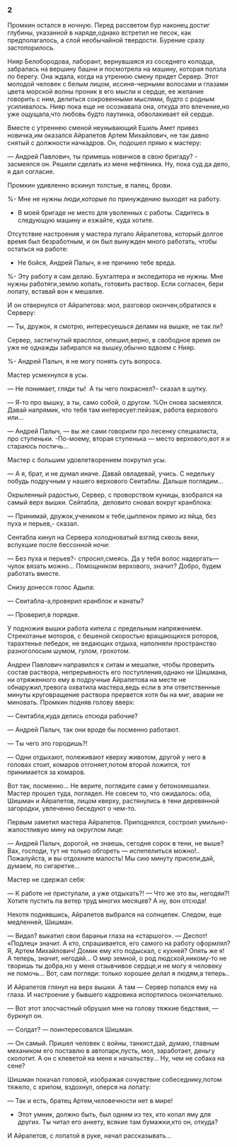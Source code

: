 ### 2

Промкин остался в ночную.
Перед рассветом бур наконец достиг глубины, указанной в наряде,однако встретил не песок, как предполагалось, а слой необычайной твердости.
Бурение сразу застопорилось.

Нияр Белобородова, лаборант, вернувшаяся из соседнего колодца, забралась на вершину башни и посмотрела на машину, которая ползла по берегу.
Она ждала, когда на утренюю смену придет Сервер.
Этот молодой человек с белым лицом, иссиня-черными волосами и глазами цвета морской волны проник в его мысли и сердце, ее желание говорить с ним, делиться сокровенными мыслями, будто с родным усиливалось.
Нияр пока еще не осознавала она, откуда это влечение,но уже ощущала,что любовь будто паутинка, обволакивает ей сердце.

Вместе с утреннею сменой неунывающий Ешиль Амет привез новичка,им оказался Айрапетов Артем Михайлович, не так давно снятый с должности начкадров.
Он, подошел прямо к мастеру:

— Андрей Павлович, ты примешь новичков в свою бригаду? - засмеялся он.
Решили сделать из меня нефтяника.
Ну, пока суд да дело, я дал согласие.

Промкин удивленно вскинул толстые, в палец, брови.

%- Мне не нужны люди,которые по принуждению выходят на работу.
- В моей бригаде не место для уволенных с работы.
Садитесь в следующую машину и езжайте, куда хотите.

Отсутствие настроения у мастера пугало Айрапетова, который долгое время был безработным, и он был вынужден много работать, чтобы остаться на работе:

- Не бойся, Андрей Палыч, я не причиню тебе вреда.


%- Эту работу я сам делаю.
Бухгалтера и экспедитора не нужны.
Мне нужны работяги,землю копать, готовить раствор.
Если согласен, бери лопату, вставай вон к мешалке.

И он отвернулся от Айрапетова: мол, разговор окончен,обратился к Серверу:

— Ты, дружок, я смотрю, интересуешься делами на вышке, не так ли?

Сервер, застигнутый врасплох, опешил,верно, в свободное время он уже не однажды забирался на вышку,обычно вдвоем с Нияр.

%- Андрей Палыч, я не могу понять суть вопроса.

Мастер усмехнулся в усы.

— Не понимает, гляди ты!
 А ты чего покраснел?- сказал в шутку.

— Я-то про вышку, а ты, само собой, о другом.
%Он снова засмеялся.
Давай напрямик, что тебя там интересует:пейзаж, работа верхового или...

— Андрей Палыч, — вы же сами говорили про лесенку специалиста, про ступеньки.
-По-моему, вторая ступенька — место верхового,вот я и стараюсь постичь...

Мастер с большим удовлетворением покрутил усы.

— А я, брат, и не думал иначе.
Давай овладевай, учись.
С недельку побудь подручным у нашего верхового Сеитаблы.
Дальше поглядим...

Окрыленный радостью, Сервер, с проворством куницы, взобрался на самый верх вышки.
Сейтабла,  деловито сновал вокруг кранблока:

— Принимай, дружок,учеником к тебе,цыпленок прямо из яйца, без пуха и перьев,- сказал.

Сентабла кинул на Сервера холодноватый взгляд сквозь веки, вспухшие после бессонной ночи:

— Без пуха и перьев?- спросил,смеясь.
Да у тебя волос надергать— чулок вязать можно...
Помощником верхового, значит?
Добро, будем работать вместе.

Снизу донесся голос Адыла:

— Сеитабла-а,проверил кранблок и канаты?

— Проверил,в порядке.

У подножия вышки работа кипела с предельным напряжением.
Стрекотанье моторов, с бешеной скоростью вращающихся роторов, тарахтенье лебедок, не ведающих отдыха, наполняли пространство разноголосым шумом, гулом, грохотом.

Андреи Павлович направился к ситам и мешалке, чтобы проверить состав раствора, непрерывность его поступления,однако ни Шишмана, ни отряженного ему в подручные Айрапетова на месте не обнаружил,тревога охватила мастера,ведь если в эти ответственные минуты круговращение раствора прервется хотя бы на миг, аварии не миновать.
Промкин подняв голову вверх:

— Сеитабла,куда делись отсюда рабочие?

— Андрей Палыч, так они вроде бы посменно работают.

— Ты чего это городишь?!

— Одни отдыхают, полеживают кверху животом, другой у него в головах стоит, комаров отгоняет,потом второй ложится, тот принимается за комаров.

Вот так, посменно...
Не верите, поглядите сами у бетономешалки.
Мастер прошел туда, поглядел.
Не совсем то, что ожидалось: оба, Шишман и Айрапетов, лицом кверху, растянулись в тени деревянной загородки, увлеченно беседуют о чем-то.

Первым заметил мастера Айрапетов.
Приподнялся, состроил умильно-жалостливую мину на округлом лице:

— Андрей Палыч, дорогой, не знаешь, сегодня сорок в тени, не выше?
Вах, господи, тут не только обгореть — испепелиться можно!..
Пожалуйста, и вы отдохните малость!
Мы сию минуту присели,дай, думаем, по сигаретке...

Мастер не сдержал себя:

— К работе не приступали, а уже отдыхать?!
— Что же это вы, негодяи?!
Хотите пустить па ветер труд многих месяцев?
А ну, вон отсюда!

Нехотя поднявшись, Айрапетов выбрался на солнцепек.
Следом, еще медленней, Шишман.

— Видал? выкатил свои бараньи глаза на «старшого».
— Деспот!
«Подлец» значит.
А кто, спрашивается, его самого на работу оформлял?
Я, Артем Михайлович!
Домик ему кто подыскал, с кухней?
Опять же я!
А теперь, значит, негодяй...
О мир земной, о род людской,никому-то не творишь ты добра,но у меня отзывчивое сердце,и не могу я человеку не помочь...
Вот, сам погляди: только хорошее делал я людям,а теперь..

И Айрапетов глянул на верх вышки.
А там — Сервер попался ему на глаза.
И настроение у бывшего кадровика испортилось окончательно.

— Вот этот злосчастный обрушил мне на голову тяжкие бедствия, — буркнул он.

— Солдат? — поинтересовался Шишман.

— Он самый.
Пришел человек с войны, танкист,дай, думаю, главным механиком его поставлю в автопарк,пусть, мол, заработает, деньгу сколотит.
А он с клеветой на меня к начальству...
Ну, чем не собака на сене?

Шишман покачал головой, изображая сочувствие собеседнику,потом тяжело, с хрипом, вздохнул, оперся на лопату:

— Так и есть, братец Артем,человечности нет в мире!
- Этот умник, должно быть, был одним из тех, кто копал яму для других.
Ты читал его анкету, всякие там бумажки,кто он, откуда?

И Айрапетов, с лопатой в руке, начал рассказывать...

